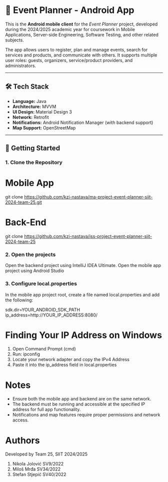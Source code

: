 # 📱 Event Planner - Android App

This is the **Android mobile client** for the _Event Planner_ project, developed during the 2024/2025 academic year for coursework in Mobile Applications, Server-side Engineering, Software Testing, and other related subjects.

The app allows users to register, plan and manage events, search for services and products, and communicate with others. It supports multiple user roles: guests, organizers, service/product providers, and administrators.

---

## 🛠 Tech Stack

- **Language:** Java
- **Architecture:** MVVM
- **UI Design:** Material Design 3
- **Network:** Retrofit
- **Notifications:** Android Notification Manager (with backend support)
- **Map Support:** OpenStreetMap

---

## 🚀 Getting Started

### 1. Clone the Repository

# Mobile App

git clone https://github.com/kzi-nastava/ma-project-event-planner-siit-2024-team-25.git

# Back-End

git clone https://github.com/kzi-nastava/iss-project-event-planner-siit-2024-team-25

### 2. Open the projects

Open the backend project using IntelliJ IDEA Ultimate.
Open the mobile app project using Android Studio

### 3. Configure local.properties

In the mobile app project root, create a file named local.properties and add the following:

sdk.dir=YOUR_ANDROID_SDK_PATH
ip_address=http://YOUR_IP_ADDRESS:8080/

# Finding Your IP Address on Windows

1. Open Command Prompt (cmd)
2. Run: ipconfig
3. Locate your network adapter and copy the IPv4 Address
4. Paste it into the ip_address field in local.properties

# Notes

- Ensure both the mobile app and backend are on the same network.
- The backend must be running and accessible at the specified IP address for full app functionality.
- Notifications and map features require proper permissions and network access.

# Authors

Developed by Team 25, SIIT 2024/2025

1. Nikola Jolović SV9/2022
2. Miloš Mrđa SV34/2022
3. Stefan Stjepić SV40/2022
